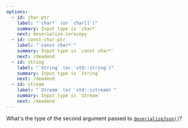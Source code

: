 ```yaml
---
options:
  - id: char-ptr
    label: "`char*` (or `char[]`)"
    summary: Input type is `char*`
    next: deserialize-zerocopy
  - id: const-char-ptr
    label: "`const char*`"
    summary: Input type is `const char*`
    next: /deadend
  - id: string
    label: "`String` (or `std::string`)"
    summary: Input type is `String`
    next: /deadend
  - id: stream
    label: "`Stream` (or `std::istream)`"
    summary: Input type is `Stream`
    next: /deadend
---
```


What's the type of the second argument passed to [`deserializeJson()`](/v6/api/json/deserializejson/)?
